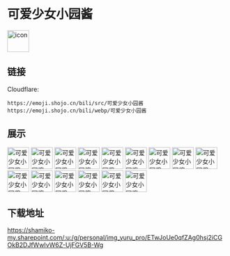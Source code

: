 # 可爱少女小园酱
<img src="https://emoji.shojo.cn/bili/src/可爱少女小园酱/icon.png" width="50" height="50" alt="icon">

## 链接
Cloudflare:
```
https://emoji.shojo.cn/bili/src/可爱少女小园酱
https://emoji.shojo.cn/bili/webp/可爱少女小园酱
```
## 展示
<img src="https://emoji.shojo.cn/bili/src/可爱少女小园酱/可爱少女小园酱-无语.png" width="50" height="50" alt="可爱少女小园酱-无语">
<img src="https://emoji.shojo.cn/bili/src/可爱少女小园酱/可爱少女小园酱-太尬了.png" width="50" height="50" alt="可爱少女小园酱-太尬了">
<img src="https://emoji.shojo.cn/bili/src/可爱少女小园酱/可爱少女小园酱-呜呜呜.png" width="50" height="50" alt="可爱少女小园酱-呜呜呜">
<img src="https://emoji.shojo.cn/bili/src/可爱少女小园酱/可爱少女小园酱-瑟瑟发抖.png" width="50" height="50" alt="可爱少女小园酱-瑟瑟发抖">
<img src="https://emoji.shojo.cn/bili/src/可爱少女小园酱/可爱少女小园酱-元气满满.png" width="50" height="50" alt="可爱少女小园酱-元气满满">
<img src="https://emoji.shojo.cn/bili/src/可爱少女小园酱/可爱少女小园酱-开黑.png" width="50" height="50" alt="可爱少女小园酱-开黑">
<img src="https://emoji.shojo.cn/bili/src/可爱少女小园酱/可爱少女小园酱-乞讨.png" width="50" height="50" alt="可爱少女小园酱-乞讨">
<img src="https://emoji.shojo.cn/bili/src/可爱少女小园酱/可爱少女小园酱-炫奶茶.png" width="50" height="50" alt="可爱少女小园酱-炫奶茶">
<img src="https://emoji.shojo.cn/bili/src/可爱少女小园酱/可爱少女小园酱-好的.png" width="50" height="50" alt="可爱少女小园酱-好的">
<img src="https://emoji.shojo.cn/bili/src/可爱少女小园酱/可爱少女小园酱-我慕了.png" width="50" height="50" alt="可爱少女小园酱-我慕了">
<img src="https://emoji.shojo.cn/bili/src/可爱少女小园酱/可爱少女小园酱-冲鸭.png" width="50" height="50" alt="可爱少女小园酱-冲鸭">
<img src="https://emoji.shojo.cn/bili/src/可爱少女小园酱/可爱少女小园酱-送花.png" width="50" height="50" alt="可爱少女小园酱-送花">
<img src="https://emoji.shojo.cn/bili/src/可爱少女小园酱/可爱少女小园酱-喜欢.png" width="50" height="50" alt="可爱少女小园酱-喜欢">
<img src="https://emoji.shojo.cn/bili/src/可爱少女小园酱/可爱少女小园酱-吓哭.png" width="50" height="50" alt="可爱少女小园酱-吓哭">
<img src="https://emoji.shojo.cn/bili/src/可爱少女小园酱/可爱少女小园酱-撒花完结.png" width="50" height="50" alt="可爱少女小园酱-撒花完结">

## 下载地址

https://shamiko-my.sharepoint.com/:u:/g/personal/img_yuru_pro/ETwJoUe0qfZAg0hsj2iCGOkB2DJfWwIvW6Z-UjFGV5B-Wg